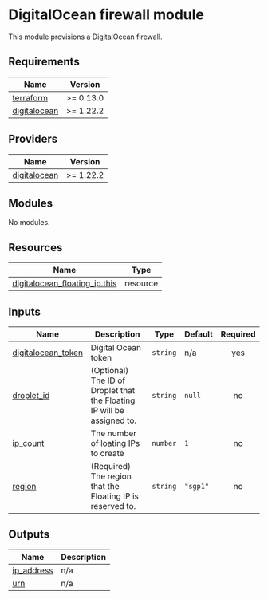 # DigitalOcean firewall module

This module provisions a DigitalOcean firewall.

<!-- BEGINNING OF PRE-COMMIT-TERRAFORM DOCS HOOK -->
## Requirements

| Name | Version |
|------|---------|
| <a name="requirement_terraform"></a> [terraform](#requirement\_terraform) | >= 0.13.0 |
| <a name="requirement_digitalocean"></a> [digitalocean](#requirement\_digitalocean) | >= 1.22.2 |

## Providers

| Name | Version |
|------|---------|
| <a name="provider_digitalocean"></a> [digitalocean](#provider\_digitalocean) | >= 1.22.2 |

## Modules

No modules.

## Resources

| Name | Type |
|------|------|
| [digitalocean_floating_ip.this](https://registry.terraform.io/providers/digitalocean/digitalocean/latest/docs/resources/floating_ip) | resource |

## Inputs

| Name | Description | Type | Default | Required |
|------|-------------|------|---------|:--------:|
| <a name="input_digitalocean_token"></a> [digitalocean\_token](#input\_digitalocean\_token) | Digital Ocean token | `string` | n/a | yes |
| <a name="input_droplet_id"></a> [droplet\_id](#input\_droplet\_id) | (Optional) The ID of Droplet that the Floating IP will be assigned to. | `string` | `null` | no |
| <a name="input_ip_count"></a> [ip\_count](#input\_ip\_count) | The number of loating IPs to create | `number` | `1` | no |
| <a name="input_region"></a> [region](#input\_region) | (Required) The region that the Floating IP is reserved to. | `string` | `"sgp1"` | no |

## Outputs

| Name | Description |
|------|-------------|
| <a name="output_ip_address"></a> [ip\_address](#output\_ip\_address) | n/a |
| <a name="output_urn"></a> [urn](#output\_urn) | n/a |
<!-- END OF PRE-COMMIT-TERRAFORM DOCS HOOK -->